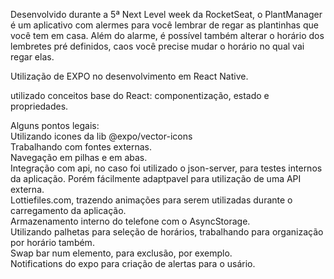 Desenvolvido durante a 5ª Next Level week da RocketSeat, o PlantManager é um aplicativo com alermes para você lembrar de regar as plantinhas que você tem em casa.
Além do alarme, é possível também alterar o horário dos lembretes pré definidos, caos você precise mudar o horário no qual vai regar elas.

Utilização de EXPO no desenvolvimento em React Native.

utilizado conceitos base do React: componentização, estado e propriedades.

Alguns pontos legais:</br>
Utilizando icones da lib @expo/vector-icons</br>
Trabalhando com fontes externas.</br>
Navegação em pilhas e em abas.</br>
Integração com api, no caso foi utilizado o json-server, para testes internos da aplicação. Porém fácilmente adaptpavel para utilização de uma API externa.</br>
Lottiefiles.com, trazendo animações para serem utilizadas durante o carregamento da aplicação.</br>
Armazenamento interno do telefone com o AsyncStorage.</br>
Utilizando palhetas para seleção de horários, trabalhando para organização por horário também.</br>
Swap bar num elemento, para exclusão, por exemplo.</br>
Notifications do expo para criação de alertas para o usário.</br>
